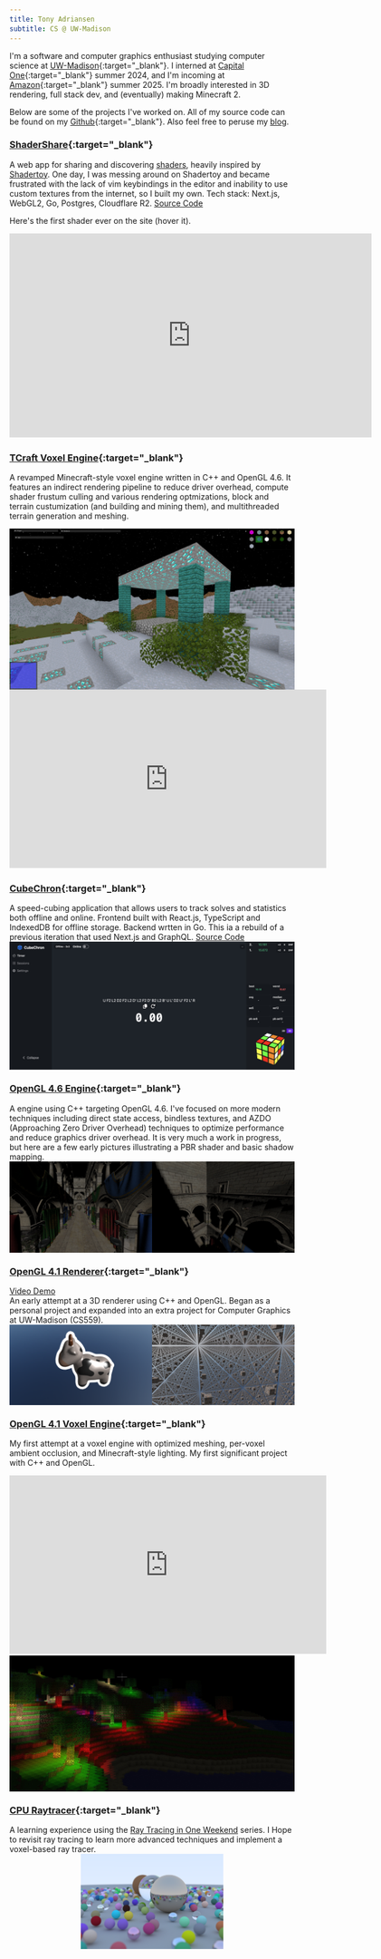 ```yaml
---
title: Tony Adriansen
subtitle: CS @ UW-Madison
---
```


I'm a software and computer graphics enthusiast studying computer science at [UW-Madison](https://cs.wisc.edu){:target="\_blank"}. I interned at [Capital One](https://www.capitalone.com/tech/){:target="\_blank"} summer 2024, and I'm incoming at [Amazon](https://amazon.com){:target="\_blank"} summer 2025. I'm broadly interested in 3D rendering, full stack dev, and (eventually) making Minecraft 2.

Below are some of the projects I've worked on. All of my source code can be found on my [Github](https://github.com/tonadr1022){:target="\_blank"}. Also feel free to peruse my [blog](/blog).

### [ShaderShare](https://www.shader-share.com){:target="\_blank"}

<p style="margin: 0;">
A web app for sharing and discovering <a href="https://en.wikipedia.org/wiki/Shader" target="_blank">shaders</a>, heavily inspired by <a href="https://shadertoy.com" target="_blank">Shadertoy</a>. One day, I was messing around on Shadertoy and became frustrated with the lack of vim keybindings in the editor and inability to use custom textures from the internet, so I built my own. Tech stack: Next.js, WebGL2, Go, Postgres, Cloudflare R2. <a href="https://github.com/tonadr1022/shadershare" target="_blank">Source Code</a>
</p>
<p>
Here's the first shader ever on the site (hover it).
</p>

<iframe
  title="Shadershare Player"
  allowfullscreen
  allow="clipboard-write; web-share"
  width="640"
  height="360"
  style="border: none"
  src="https://www.shader-share.com/embed/shader/1e2a67f9-20f1-4182-8cfe-2bafd7acd713"
></iframe>

### [TCraft Voxel Engine](https://github.com/tonadr1022/TCraft){:target="\_blank"}

<p style="margin-top: 0;">
A revamped Minecraft-style voxel engine written in C++ and OpenGL 4.6. It features an indirect rendering pipeline to reduce driver overhead, compute shader frustum culling and various rendering optmizations, block and terrain custumization (and building and mining them), and multithreaded terrain generation and meshing.
</p>

<a style="display: flex; justify-content: center;" href="https://github.com/tonadr1022/TCraft">
    <img src="/assets/img/tcraft_building.png" alt="TCraft Building" style="">
</a>

<iframe width="560" height="315" src="https://www.youtube.com/embed/videoseries?si=FyFUz2tZl2XnGsub&amp;list=PLHcOWdaLwRvwq5tjGYTkSlascX6TRfaxz" title="YouTube video player" frameborder="0" allow="accelerometer; autoplay; clipboard-write; encrypted-media; gyroscope; picture-in-picture; web-share" referrerpolicy="strict-origin-when-cross-origin" allowfullscreen></iframe>

### [CubeChron](https://cube-chron.com){:target="\_blank"}

<p style="margin: 0;">
A speed-cubing application that allows users to track solves and statistics both offline and online. Frontend built with React.js, TypeScript and IndexedDB for offline storage. Backend wrtten in Go. This ia a rebuild of a previous iteration that used Next.js and GraphQL. <a href="https://github.com/tonadr1022/speed-cube-time" target="_blank">Source Code</a>
</p>

<a style="display: flex; justify-content: center;" href="https://cube-chron.com">
    <img src="/assets/img/cube-chron-small.jpg" alt="CubeChron - Speedcubing timer" style="">
</a>

### [OpenGL 4.6 Engine](https://github.com/tonadr1022/opengl_modern){:target="\_blank"}

<p style="margin: 0;">
A engine using C++ targeting OpenGL 4.6. I've focused on more modern techniques including direct state access, bindless textures, and AZDO (Approaching Zero Driver Overhead) techniques to optimize performance and reduce graphics driver overhead. It is very much a work in progress, but here are a few early pictures illustrating a PBR shader and basic shadow mapping.
</p>
<a style="display: flex;" class="project" href="https://github.com/tonadr1022/opengl_renderer">
    <img src="/assets/img/Sponza1.png" alt="4.6 Renderer Picture 1" style="width: 50%;">
    <img src="/assets/img/SponzaShadow.png" alt="4.6 Renderer Picture 2" style="width: 50%;">
</a>

### [OpenGL 4.1 Renderer](https://github.com/tonadr1022/opengl_renderer){:target="\_blank"}

<p style="margin: 0;" >
    <a style="margin: 0;" href="https://drive.google.com/file/d/12HNHJjyapD44S-P6WBDA-2trbGszb3au/view?usp=sharing" target="_blank">
Video Demo
    </a>
</p>
<p style="margin: 0;">
An early attempt at a 3D renderer using C++ and OpenGL. Began as a personal project and expanded into an extra project for Computer Graphics at UW-Madison (CS559).
</p>

<a style="display: flex;" class="project" href="https://github.com/tonadr1022/opengl_renderer">
    <img src="/assets/img/opengl_renderer_1.png" alt="Renderer Picture 1" style="width: 50%;">
    <img src="/assets/img/opengl_renderer_2.png" alt="Renderer Picture 2" style="width: 50%;">
</a>

### [OpenGL 4.1 Voxel Engine](https://github.com/tonadr1022/VoxelEngine3D){:target="\_blank"}

<p style="margin-top: 0;">
My first attempt at a voxel engine with optimized meshing, per-voxel ambient occlusion, and Minecraft-style lighting. My first significant project with C++ and OpenGL.
</p>

<iframe width="560" height="315" src="https://www.youtube.com/embed/Gp5DdJEja50?si=7CcDJ0-FSAuSgVp9" title="YouTube video player" frameborder="0" allow="accelerometer; autoplay; clipboard-write; encrypted-media; gyroscope; picture-in-picture; web-share" referrerpolicy="strict-origin-when-cross-origin" allowfullscreen></iframe>

<a style="display: flex; justify-content: center;" href="https://github.com/tonadr1022/VoxelEngine3D">
    <img src="/assets/img/voxel_1.jpg" alt="CPU Raytrace 1" style="">
</a>

### [CPU Raytracer](https://github.com/tonadr1022/CPURayTrace){:target="\_blank"}

<p style="margin: 0;">
A learning experience using the <a href="https://raytracing.github.io">Ray Tracing in One Weekend</a> series. I Hope to revisit ray tracing to learn more advanced techniques and implement a voxel-based ray tracer.
</p>

<a style="display: flex; justify-content: center;" href="https://github.com/tonadr1022/CPURayTrace">
    <img src="/assets/img/cpu_raytrace_1.png" alt="CPU Raytrace 1" style="width: 50%;">
</a>
